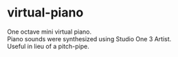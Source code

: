 # virtual-piano
One octave mini virtual piano.  
Piano sounds were synthesized using Studio One 3 Artist.  
Useful in lieu of a pitch-pipe.
